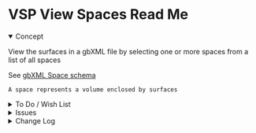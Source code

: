 # VSP View Spaces Read Me


<details open >

<summary>Concept</summary>

View the surfaces in a gbXML file by selecting one or more spaces from a list of all spaces

See [gbXML Space schema]( http://gbxml.org/schema_doc/6.01/GreenBuildingXML_Ver6.01.html#Link19D )

	A space represents a volume enclosed by surfaces


</details>

<details>

<summary>To Do / Wish List</summary>


</details>

<details>

<summary>Issues</summary>


</details>

<details>

<summary>Change Log</summary>

### 2019-07-29 ~ Theo

VSP 0.17-01-2vsp js

* R: Cleanup


### 2019-07-26 ~ Theo

VSP 0.17-01-1vsp

* R: Use spacesJson for speed and simplicity
* F: Use new help and source code links

### 2019-07-25 ~ Theo

VSP 0.17-01-0vsp

* R - VSP.js: Cleanup/First commit

</details>